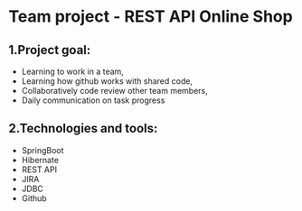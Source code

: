 # Team project - REST API Online Shop

## 1.Project goal:
- Learning to work in a team,
- Learning how github works with shared code,
- Collaboratively code review other team members,
- Daily communication on task progress

## 2.Technologies and tools:
- SpringBoot
- Hibernate
- REST API
- JIRA
- JDBC
- Github
